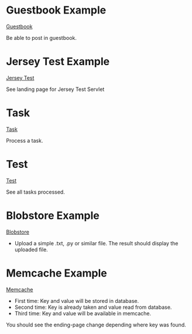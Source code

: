 Guestbook Example
==
[Guestbook](http://icy-sun.appspot.com/)

Be able to post in guestbook.

Jersey Test Example
==
[Jersey Test](http://icy-sun.appspot.com/context/jerseyws/test)

See landing page for Jersey Test Servlet

Task
==
[Task](http://icy-sun.appspot.com/task.html)

Process a task.

Test
==
[Test](http://icy-sun.appspot.com/test)

See all tasks processed.

Blobstore Example
==
[Blobstore](http://icy-sun.appspot.com/upload.jsp)

* Upload a simple .txt, .py or similar file.
The result should display the uploaded file.

Memcache Example
==
[Memcache](http://icy-sun.appspot.com/testmemcache.html)

* First time: Key and value will be stored in database.
* Second time: Key is already taken and value read from database.
* Third time: Key and value will be available in memcache.

You should see the ending-page change depending where key was found.




